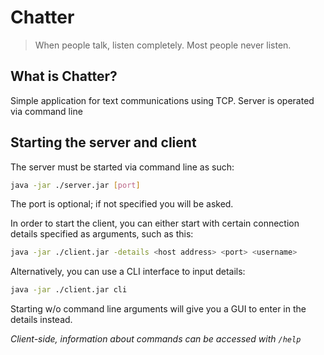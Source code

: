 # Chatter



> When people talk, listen completely. Most people never listen.



## What is Chatter?



Simple application for text communications using TCP. Server is operated via command line



## Starting the server and client



The server must be started via command line as such:
```sh
java -jar ./server.jar [port]
```
The port is optional; if not specified you will be asked.

In order to start the client, you can either start with certain connection details specified as arguments, such as this:
```sh
java -jar ./client.jar -details <host address> <port> <username>
```

Alternatively, you can use a CLI interface to input details:
```sh
java -jar ./client.jar cli
```

Starting w/o command line arguments will give you a GUI to enter in the details instead.

*Client-side, information about commands can be accessed with `/help`*